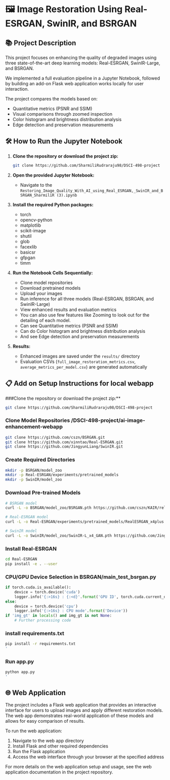 # 🖼️ Image Restoration Using Real-ESRGAN, SwinIR, and BSRGAN

## 📚 Project Description

This project focuses on enhancing the quality of degraded images using three state-of-the-art deep learning models: Real-ESRGAN, SwinIR-Large, and BSRGAN.

We implemented a full evaluation pipeline in a Jupyter Notebook, followed by building an add-on Flask web application works locally for user interaction.

The project compares the models based on:
- Quantitative metrics (PSNR and SSIM)
- Visual comparisons through zoomed inspection
- Color histogram and brightness distribution analysis
- Edge detection and preservation measurements

## 🛠️ How to Run the Jupyter Notebook

1. **Clone the repository or download the project zip:**
   ```bash
   git clone https://github.com/SharmiliRudraraju98/DSCI-498-project
   ```

2. **Open the provided Jupyter Notebook:**
   - Navigate to the `Restoring_Image_Quality_With_AI_using_Real_ESRGAN,_SwinIR_and_BSRGAN_SharmiliR (3).ipynb`
3. **Install the required Python packages:**
   - torch
   - opencv-python
   - matplotlib
   - scikit-image
   - shutil
   - glob
   - facexlib
   - basicsr
   - gfpgan
   - timm

4. **Run the Notebook Cells Sequentially:**
   - Clone model repositories
   - Download pretrained models
   - Upload your images
   - Run inference for all three models (Real-ESRGAN, BSRGAN, and SwinIR-Large)
   - View enhanced results and evaluation metrics
   - You can also use few features like Zooming to look out for the detailing of each model.
   - Can see Quantitative metrics (PSNR and SSIM)
   - Can do Color histogram and brightness distribution analysis
   - And see Edge detection and preservation measurements

5. **Results:**
   - Enhanced images are saved under the `results/` directory
   - Evaluation CSVs (`full_image_restoration_metrics.csv`, `average_metrics_per_model.csv`) are generated automatically

## 📋 Add on Setup Instructions for local webapp

###Clone the repository or download the project zip:**
   ```bash
   git clone https://github.com/SharmiliRudraraju98/DSCI-498-project
   ```

### Clone Model Repositories /DSCI-498-project/ai-image-enhancement-webapp
```bash
git clone https://github.com/cszn/BSRGAN.git
git clone https://github.com/xinntao/Real-ESRGAN.git
git clone https://github.com/JingyunLiang/SwinIR.git
```

### Create Required Directories
```bash
mkdir -p BSRGAN/model_zoo
mkdir -p Real-ESRGAN/experiments/pretrained_models
mkdir -p SwinIR/model_zoo
```

### Download Pre-trained Models
```bash
# BSRGAN model
curl -L -o BSRGAN/model_zoo/BSRGAN.pth https://github.com/cszn/KAIR/releases/download/v1.0/BSRGAN.pth

# Real-ESRGAN model
curl -L -o Real-ESRGAN/experiments/pretrained_models/RealESRGAN_x4plus.pth https://github.com/xinntao/Real-ESRGAN/releases/download/v0.1.0/RealESRGAN_x4plus.pth

# SwinIR model
curl -L -o SwinIR/model_zoo/SwinIR-L_x4_GAN.pth https://github.com/JingyunLiang/SwinIR/releases/download/v0.0/003_realSR_BSRGAN_DFOWMFC_s64w8_SwinIR-L_x4_GAN.pth
```

### Install Real-ESRGAN
```bash
cd Real-ESRGAN
pip install -e . --user
```

### CPU/GPU Device Selection in BSRGAN/main_test_bsrgan.py
```python
if torch.cuda.is_available():
    device = torch.device('cuda')
    logger.info('{:>16s} : {:<d}'.format('GPU ID', torch.cuda.current_device()))
else:
    device = torch.device('cpu')
    logger.info('{:>16s} : CPU mode'.format('Device'))
if 'img_gt' in locals() and img_gt is not None:
    # Further processing code
```

### install requirements.txt
```bash
pip install -r requirements.txt
'
```

### Run app.py
```bash
python app.py
'
```
## 🌐 Web Application

The project includes a Flask web application that provides an interactive interface for users to upload images and apply different restoration models. The web app demonstrates real-world application of these models and allows for easy comparison of results.

To run the web application:

1. Navigate to the web app directory
2. Install Flask and other required dependencies
3. Run the Flask application
4. Access the web interface through your browser at the specified address

For more details on the web application setup and usage, see the web application documentation in the project repository.
